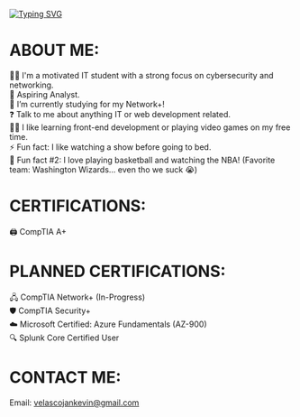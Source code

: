 [![Typing SVG](https://readme-typing-svg.demolab.com?font=Fira+Code&weight=600&size=24&pause=1000&color=36F75A&width=435&lines=Hi%2C+I'm+J.K.!;Welcome+to+my+profile!+%3AD)](https://git.io/typing-svg)
  
# ABOUT ME:
👨‍🎓 I'm a motivated IT student with a strong focus on cybersecurity and networking.<br>🚀 Aspiring Analyst.<br>🌱 I’m currently studying for my Network+!<br>❓ Talk to me about anything IT or web development related.</br> 🧑‍💻 I like learning front-end development or playing video games on my free time.</br> ⚡ Fun fact: I like watching a show before going to bed.</br> 🏀 Fun fact #2: I love playing basketball and watching the NBA! (Favorite team: Washington Wizards... even tho we suck 😭)

# CERTIFICATIONS:
🖨️ CompTIA A+ 

# PLANNED CERTIFICATIONS:
🖧 CompTIA Network+ (In-Progress)<br> 🛡️ CompTIA Security+<br> ☁️ Microsoft Certified: Azure Fundamentals (AZ-900)<br> 🔍 Splunk Core Certified User 

# CONTACT ME:
Email: velascojankevin@gmail.com



